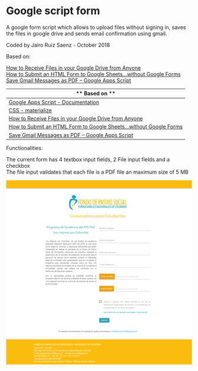 # Google script form
A google form script which allows to upload files without signing in, saves the files in google drive and sends email confirmation using gmail.

Coded by Jairo Ruiz Saenz - October 2018

Based on:

[How to Receive Files in your Google Drive from Anyone](https://www.labnol.org/internet/receive-files-in-google-drive/19697/) <br/>
[How to Submit an HTML Form to Google Sheets…without Google Forms](https://medium.com/@dmccoy/how-to-submit-an-html-form-to-google-sheets-without-google-forms-b833952cc175) <br/>
[Save Gmail Messages as PDF – Google Apps Script](https://ctrlq.org/code/19117-save-gmail-as-pdf?_ga=2.160396157.1718000879.1540091702-379554840.1539588470)

| ** Based on ** |
| ------------- |
| [Google Apps Script - Documentation](https://developers.google.com/apps-script/) |
| [CSS - materialize](https://materializecss.com/) |
| [How to Receive Files in your Google Drive from Anyone](https://www.labnol.org/internet/receive-files-in-google-drive/19697/) |
| [How to Submit an HTML Form to Google Sheets…without Google Forms](https://medium.com/@dmccoy/how-to-submit-an-html-form-to-google-sheets-without-google-forms-b833952cc175) |
| [Save Gmail Messages as PDF – Google Apps Script](https://ctrlq.org/code/19117-save-gmail-as-pdf?_ga=2.160396157.1718000879.1540091702-379554840.1539588470) |

Functionalities:

The current form has 4 textbox input fields, 2 File input fields and a checkbox <br/>
The file input validates that each file is a PDF file an maximum size of 5 MB <br/>

!["Form Image"](form.png)
